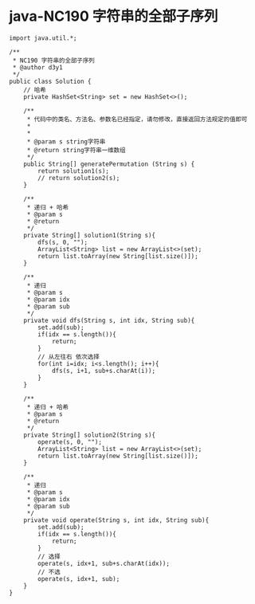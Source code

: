 # java-NC190 字符串的全部子序列


    import java.util.*;
    
    /**
     * NC190 字符串的全部子序列
     * @author d3y1
     */
    public class Solution {
        // 哈希
        private HashSet<String> set = new HashSet<>();
    
        /**
         * 代码中的类名、方法名、参数名已经指定，请勿修改，直接返回方法规定的值即可
         *
         *
         * @param s string字符串
         * @return string字符串一维数组
         */
        public String[] generatePermutation (String s) {
            return solution1(s);
            // return solution2(s);
        }
    
        /**
         * 递归 + 哈希
         * @param s
         * @return
         */
        private String[] solution1(String s){
            dfs(s, 0, "");
            ArrayList<String> list = new ArrayList<>(set);
            return list.toArray(new String[list.size()]);
        }
    
        /**
         * 递归
         * @param s
         * @param idx
         * @param sub
         */
        private void dfs(String s, int idx, String sub){
            set.add(sub);
            if(idx == s.length()){
                return;
            }
            // 从左往右 依次选择
            for(int i=idx; i<s.length(); i++){
                dfs(s, i+1, sub+s.charAt(i));
            }
        }
    
        /**
         * 递归 + 哈希
         * @param s
         * @return
         */
        private String[] solution2(String s){
            operate(s, 0, "");
            ArrayList<String> list = new ArrayList<>(set);
            return list.toArray(new String[list.size()]);
        }
    
        /**
         * 递归
         * @param s
         * @param idx
         * @param sub
         */
        private void operate(String s, int idx, String sub){
            set.add(sub);
            if(idx == s.length()){
                return;
            }
            // 选择
            operate(s, idx+1, sub+s.charAt(idx));
            // 不选
            operate(s, idx+1, sub);
        }
    }

  

